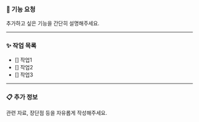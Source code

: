 ### 🚀 기능 요청

추가하고 싶은 기능을 간단히 설명해주세요.

---

### ✨ 작업 목록

- [] 작업1
- [] 작업2
- [] 작업3

---

### 📋 추가 정보

관련 자료, 장단점 등을 자유롭게 작성해주세요.
